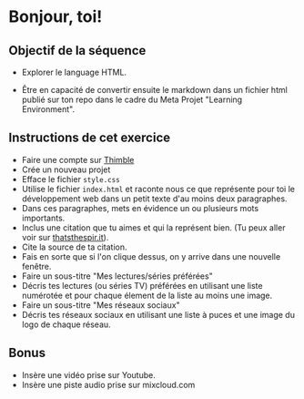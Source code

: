 # Bonjour, toi!

## Objectif de la séquence

- Explorer le language HTML.

- Être en capacité de convertir ensuite le markdown dans un fichier html publié sur ton repo dans le cadre du Meta Projet "Learning Environment".

## Instructions de cet exercice

- Faire une compte sur [Thimble](https://thimble.mozilla.org/fr/)
- Crée un nouveau projet
- Efface le fichier `style.css`
- Utilise le fichier `index.html` et raconte nous ce que représente pour toi le développement web dans un petit texte d'au moins deux paragraphes.
- Dans ces paragraphes, mets en évidence un ou plusieurs mots importants.
- Inclus une citation que tu aimes et qui la représent bien. (Tu peux aller voir sur [thatsthespir.it](https://thatsthespir.it)).
- Cite la source de ta citation.
- Fais en sorte que si l'on clique dessus, on y arrive dans une nouvelle fenêtre.
- Faire un sous-titre "Mes lectures/séries préférées"
- Décris tes lectures (ou séries TV) préférées en utilisant une liste numérotée et pour chaque élement de la liste au moins une image.
- Faire un sous-titre "Mes réseaux sociaux"
- Décris tes réseaux sociaux en utilisant une liste à puces et une image du logo de chaque réseau.

## Bonus

- Insère une vidéo prise sur Youtube.
- Insère une piste audio prise sur mixcloud.com